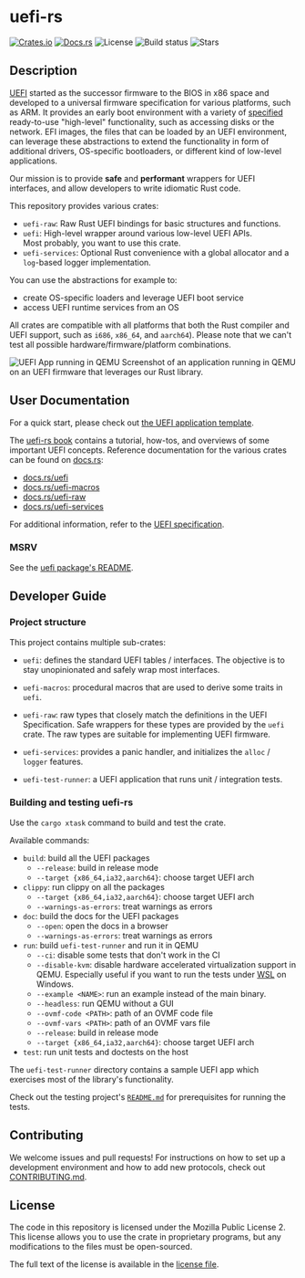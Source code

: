 # uefi-rs

[![Crates.io](https://img.shields.io/crates/v/uefi)](https://crates.io/crates/uefi)
[![Docs.rs](https://docs.rs/uefi/badge.svg)](https://docs.rs/uefi)
![License](https://img.shields.io/github/license/rust-osdev/uefi-rs)
![Build status](https://github.com/rust-osdev/uefi-rs/workflows/Rust/badge.svg)
![Stars](https://img.shields.io/github/stars/rust-osdev/uefi-rs)

## Description

[UEFI] started as the successor firmware to the BIOS in x86 space and developed
to a universal firmware specification for various platforms, such as ARM. It
provides an early boot environment with a variety of [specified][spec]
ready-to-use "high-level" functionality, such as accessing disks or the network.
EFI images, the files that can be loaded by an UEFI environment, can leverage
these abstractions to extend the functionality in form of additional drivers,
OS-specific bootloaders, or different kind of low-level applications.

Our mission is to provide **safe** and **performant** wrappers for UEFI
interfaces, and allow developers to write idiomatic Rust code.

This repository provides various crates:

- `uefi-raw`: Raw Rust UEFI bindings for basic structures and functions.
- `uefi`: High-level wrapper around various low-level UEFI APIs. \
  Most probably, you want to use this crate.
- `uefi-services`: Optional Rust convenience with a global allocator and a
  `log`-based logger implementation.

You can use the abstractions for example to:

- create OS-specific loaders and leverage UEFI boot service
- access UEFI runtime services from an OS

All crates are compatible with all platforms that both the Rust compiler and
UEFI support, such as `i686`, `x86_64`, and `aarch64`). Please note that we
can't test all possible hardware/firmware/platform combinations.

[UEFI]: https://en.wikipedia.org/wiki/Unified_Extensible_Firmware_Interface

![UEFI App running in QEMU](https://imgur.com/SFPSVuO.png)
Screenshot of an application running in QEMU on an UEFI firmware that leverages
our Rust library.

## User Documentation

For a quick start, please check out [the UEFI application template](template).

The [uefi-rs book] contains a tutorial, how-tos, and overviews of some important
UEFI concepts. Reference documentation for the various crates can be found on
[docs.rs]:

- [docs.rs/uefi](https://docs.rs/uefi)
- [docs.rs/uefi-macros](https://docs.rs/uefi-macros)
- [docs.rs/uefi-raw](https://docs.rs/uefi-raw)
- [docs.rs/uefi-services](https://docs.rs/uefi-services)

For additional information, refer to the [UEFI specification][spec].

[spec]: https://uefi.org/specs/UEFI/2.10
[uefi-rs book]: https://rust-osdev.github.io/uefi-rs/HEAD
[docs.rs]: https://docs.rs

### MSRV

See the [uefi package's README](uefi/README.md#MSRV).

## Developer Guide

### Project structure

This project contains multiple sub-crates:

- `uefi`: defines the standard UEFI tables / interfaces.
  The objective is to stay unopinionated and safely wrap most interfaces.

- `uefi-macros`: procedural macros that are used to derive some traits
  in `uefi`.

- `uefi-raw`: raw types that closely match the definitions in the UEFI
  Specification. Safe wrappers for these types are provided by the `uefi`
  crate. The raw types are suitable for implementing UEFI firmware.

- `uefi-services`: provides a panic handler, and initializes
  the `alloc` / `logger` features.

- `uefi-test-runner`: a UEFI application that runs unit / integration tests.

[log]: https://github.com/rust-lang-nursery/log

### Building and testing uefi-rs

Use the `cargo xtask` command to build and test the crate.

Available commands:

- `build`: build all the UEFI packages
  - `--release`: build in release mode
  - `--target {x86_64,ia32,aarch64}`: choose target UEFI arch
- `clippy`: run clippy on all the packages
  - `--target {x86_64,ia32,aarch64}`: choose target UEFI arch
  - `--warnings-as-errors`: treat warnings as errors
- `doc`: build the docs for the UEFI packages
  - `--open`: open the docs in a browser
  - `--warnings-as-errors`: treat warnings as errors
- `run`: build `uefi-test-runner` and run it in QEMU
  - `--ci`: disable some tests that don't work in the CI
  - `--disable-kvm`: disable hardware accelerated virtualization support in
    QEMU.
    Especially useful if you want to run the tests under
    [WSL](https://docs.microsoft.com/en-us/windows/wsl) on Windows.
  - `--example <NAME>`: run an example instead of the main binary.
  - `--headless`: run QEMU without a GUI
  - `--ovmf-code <PATH>`: path of an OVMF code file
  - `--ovmf-vars <PATH>`: path of an OVMF vars file
  - `--release`: build in release mode
  - `--target {x86_64,ia32,aarch64}`: choose target UEFI arch
- `test`: run unit tests and doctests on the host

The `uefi-test-runner` directory contains a sample UEFI app which exercises
most of the library's functionality.

Check out the testing project's [`README.md`](uefi-test-runner/README.md) for
prerequisites for running the tests.

## Contributing

We welcome issues and pull requests! For instructions on how to set up a
development environment and how to add new protocols, check out
[CONTRIBUTING.md](CONTRIBUTING.md).

## License

The code in this repository is licensed under the Mozilla Public License 2.
This license allows you to use the crate in proprietary programs, but any
modifications to the files must be open-sourced.

The full text of the license is available in the [license file](LICENSE).

